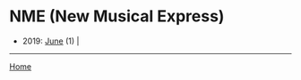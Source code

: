 # NME (New Musical Express)

  * 2019: 
      [June](./nme-new-musical-express-2019-06.md) (1) | 

----

[Home](../)
